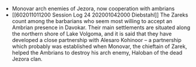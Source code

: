 - Monovar arch enemies of Jezora, now cooperation with ambrians
- [[602011011200 Session Log 24 202001042000 Diebstahl]]
The Zareks count among the barbarians who seem most willing to accept an Ambrian presence in Davokar. Their main settlements are situated along the northern shore of Lake Volgoma, and it is said that they have developed a close partnership with Alesaro Kohinoor – a partnership which probably was established when Monovar, the chieftain of Zarek, helped the Ambrians to destroy his arch enemy, Haloban of the dead Jezora clan.
